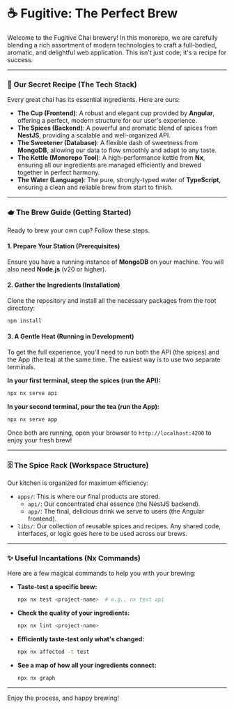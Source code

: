 # ☕ Fugitive: The Perfect Brew

Welcome to the Fugitive Chai brewery! In this monorepo, we are carefully blending a rich assortment of modern technologies to craft a full-bodied, aromatic, and delightful web application. This isn't just code; it's a recipe for success.

---

### 🌿 Our Secret Recipe (The Tech Stack)

Every great chai has its essential ingredients. Here are ours:

* **The Cup (Frontend)**: A robust and elegant cup provided by **Angular**, offering a perfect, modern structure for our user's experience.
* **The Spices (Backend)**: A powerful and aromatic blend of spices from **NestJS**, providing a scalable and well-organized API.
* **The Sweetener (Database)**: A flexible dash of sweetness from **MongoDB**, allowing our data to flow smoothly and adapt to any taste.
* **The Kettle (Monorepo Tool)**: A high-performance kettle from **Nx**, ensuring all our ingredients are managed efficiently and brewed together in perfect harmony.
* **The Water (Language)**: The pure, strongly-typed water of **TypeScript**, ensuring a clean and reliable brew from start to finish.

---

### 🫖 The Brew Guide (Getting Started)

Ready to brew your own cup? Follow these steps.

#### 1. Prepare Your Station (Prerequisites)

Ensure you have a running instance of **MongoDB** on your machine. You will also need **Node.js** (v20 or higher).

#### 2. Gather the Ingredients (Installation)

Clone the repository and install all the necessary packages from the root directory:

```bash
npm install
````

#### 3\. A Gentle Heat (Running in Development)

To get the full experience, you'll need to run both the API (the spices) and the App (the tea) at the same time. The easiest way is to use two separate terminals.

**In your first terminal, steep the spices (run the API):**

```bash
npx nx serve api
```

**In your second terminal, pour the tea (run the App):**

```bash
npx nx serve app
```

Once both are running, open your browser to `http://localhost:4200` to enjoy your fresh brew\!

-----

### 🗄️ The Spice Rack (Workspace Structure)

Our kitchen is organized for maximum efficiency:

  * `apps/`: This is where our final products are stored.
      * `api/`: Our concentrated chai essence (the NestJS backend).
      * `app/`: The final, delicious drink we serve to users (the Angular frontend).
  * `libs/`: Our collection of reusable spices and recipes. Any shared code, interfaces, or logic goes here to be used across our brews.

-----

### ✨ Useful Incantations (Nx Commands)

Here are a few magical commands to help you with your brewing:

  * **Taste-test a specific brew:**

    ```bash
    npx nx test <project-name>  # e.g., nx test api
    ```

  * **Check the quality of your ingredients:**

    ```bash
    npx nx lint <project-name>
    ```

  * **Efficiently taste-test only what's changed:**

    ```bash
    npx nx affected -t test
    ```

  * **See a map of how all your ingredients connect:**

    ```bash
    npx nx graph
    ```

-----

Enjoy the process, and happy brewing\!